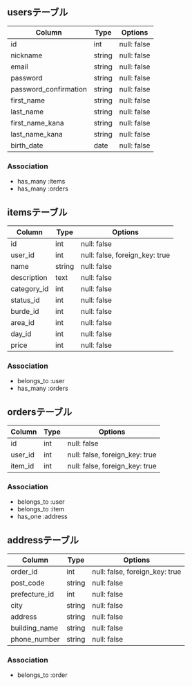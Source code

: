 
## usersテーブル

|Column               |Type  |Options    |
|---------------------|------|-----------|
|id                   |int   |null: false|
|nickname             |string|null: false|
|email                |string|null: false|
|password             |string|null: false|
|password_confirmation|string|null: false|
|first_name           |string|null: false|
|last_name            |string|null: false|
|first_name_kana      |string|null: false|
|last_name_kana       |string|null: false|
|birth_date           |date  |null: false|



### Association

- has_many :items
- has_many :orders







## itemsテーブル

|Column      |Type  |Options    |
|------------|------|------------------------------|
|id          |int   |null: false                   |
|user_id     |int   |null: false, foreign_key: true|
|name        |string|null: false                   |
|description |text  |null: false                   |
|category_id |int   |null: false                   |
|status_id   |int   |null: false                   |
|burde_id    |int   |null: false                   |
|area_id     |int   |null: false                   |
|day_id      |int   |null: false                   |
|price       |int   |null: false                   |




### Association

- belongs_to :user
- has_many :orders

## ordersテーブル

|Column  |Type  |Options                       |
|--------|------|------------------------------|
|id      |int   |null: false                   |
|user_id |int   |null: false, foreign_key: true|
|item_id |int   |null: false, foreign_key: true|




### Association

- belongs_to :user
- belongs_to :item
- has_one :address


## addressテーブル

|Column        |Type  |Options                       |
|--------------|------|------------------------------|
|order_id      |int   |null: false, foreign_key: true|
|post_code     |string|null: false                   |
|prefecture_id |int   |null: false                   |
|city          |string|null: false                   |
|address       |string|null: false                   |
|building_name |string|null: false                   |
|phone_number  |string|null: false                   |




### Association

- belongs_to :order

